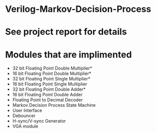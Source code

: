 # Verilog-Markov-Decision-Process

# See project report for details 

# Modules that are implimented 
- 32 bit Floating Point Double Multiplier*	
- 16 bit Floating Point Double Multiplier*
- 32 bit Floating Point Single Multiplier*
- 16 bit Floating Point Single Multiplier
- 32 bit Floating Point Double Adder*
- 16 bit Floating Point Double Adder
- Floating Point to Decimal Decoder
- Markov Decision Process State Machine
- User Interface
- Debouncer
- H-sync/V-sync Generator
- VGA module

